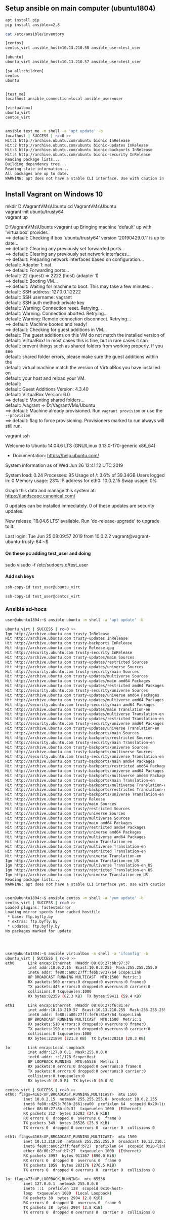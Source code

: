 ## Setup ansible on main computer (ubuntu1804)

````bash
apt install pip
pip install ansible==2.8

cat /etc/ansible/inventory

[centos]
centos_virt ansible_host=10.13.210.58 ansible_user=test_user

[ubuntu]
ubuntu_virt ansible_host=10.13.210.57 ansible_user=test_user

[sa_all:children]
centos
ubuntu


[test_me]
localhost ansible_connection=local ansible_user=user

[virtualbox]
ubuntu_virt
centos_virt


ansible test_me -m shell -a 'apt update' -b
localhost | SUCCESS | rc=0 >>
Hit:1 http://archive.ubuntu.com/ubuntu bionic InRelease
Hit:2 http://archive.ubuntu.com/ubuntu bionic-updates InRelease
Hit:3 http://archive.ubuntu.com/ubuntu bionic-backports InRelease
Hit:4 http://archive.ubuntu.com/ubuntu bionic-security InRelease
Reading package lists...
Building dependency tree...
Reading state information...
All packages are up to date.
WARNING: apt does not have a stable CLI interface. Use with caution in scripts.

````

## Install Vagrant on Windows 10
mkdir D:\VagrantVMs\Ubuntu
cd VagrantVMs\Ubuntu<br>
vagrant init ubuntu/trusty64<br>
vagrant up

D:\VagrantVMs\Ubuntu>vagrant up
Bringing machine 'default' up with 'virtualbox' provider..<br>
==> default: Checking if box 'ubuntu/trusty64' version '20190429.0.1' is up to date...<br>
==> default: Clearing any previously set forwarded ports...<br>
==> default: Clearing any previously set network interfaces...<br>
==> default: Preparing network interfaces based on configuration...<br>
    default: Adapter 1: nat<br>
==> default: Forwarding ports...<br>
    default: 22 (guest) => 2222 (host) (adapter 1)<br>
==> default: Booting VM...<br>
==> default: Waiting for machine to boot. This may take a few minutes...<br>
    default: SSH address: 127.0.0.1:2222<br>
    default: SSH username: vagrant<br>
    default: SSH auth method: private key<br>
    default: Warning: Connection reset. Retrying...<br>
    default: Warning: Connection aborted. Retrying...<br>
    default: Warning: Remote connection disconnect. Retrying...<br>
==> default: Machine booted and ready!<br>
==> default: Checking for guest additions in VM...<br>
    default: The guest additions on this VM do not match the installed version of<br>
    default: VirtualBox! In most cases this is fine, but in rare cases it can<br>
    default: prevent things such as shared folders from working properly. If you see<br>
    default: shared folder errors, please make sure the guest additions within the<br>
    default: virtual machine match the version of VirtualBox you have installed on<br>
    default: your host and reload your VM.<br>
    default:<br>
    default: Guest Additions Version: 4.3.40<br>
    default: VirtualBox Version: 6.0<br>
==> default: Mounting shared folders...<br>
    default: /vagrant => D:/VagrantVMs/Ubuntu<br>
==> default: Machine already provisioned. Run `vagrant provision` or use the `--provision`<br>
==> default: flag to force provisioning. Provisioners marked to run always will still run.<br>

vagrant ssh

Welcome to Ubuntu 14.04.6 LTS (GNU/Linux 3.13.0-170-generic x86_64)

 * Documentation:  https://help.ubuntu.com/

  System information as of Wed Jun 26 12:41:12 UTC 2019

  System load:  0.24              Processes:           95
  Usage of /:   3.6% of 39.34GB   Users logged in:     0
  Memory usage: 23%               IP address for eth0: 10.0.2.15
  Swap usage:   0%

  Graph this data and manage this system at:
    https://landscape.canonical.com/

0 updates can be installed immediately.
0 of these updates are security updates.

New release '16.04.6 LTS' available.
Run 'do-release-upgrade' to upgrade to it.


Last login: Tue Jun 25 08:09:57 2019 from 10.0.2.2
vagrant@vagrant-ubuntu-trusty-64:~$


#### On these pc adding test_user and  doing
sudo visudo -f /etc/sudoers.d/test_user


#### Add ssh keys
````bash
ssh-copy-id test_user@ubuntu_virt

ssh-copy-id test_user@centos_virt
````
### Ansible ad-hocs
````bash
user@ubuntu1804:~$ ansible ubuntu -m shell -a 'apt update' -b

ubuntu_virt | SUCCESS | rc=0 >>
Ign http://archive.ubuntu.com trusty InRelease
Hit http://archive.ubuntu.com trusty-updates InRelease
Hit http://archive.ubuntu.com trusty-backports InRelease
Hit http://archive.ubuntu.com trusty Release.gpg
Hit http://security.ubuntu.com trusty-security InRelease
Hit http://archive.ubuntu.com trusty-updates/main Sources
Hit http://archive.ubuntu.com trusty-updates/restricted Sources
Hit http://archive.ubuntu.com trusty-updates/universe Sources
Hit http://security.ubuntu.com trusty-security/main Sources
Hit http://archive.ubuntu.com trusty-updates/multiverse Sources
Hit http://archive.ubuntu.com trusty-updates/main amd64 Packages
Hit http://archive.ubuntu.com trusty-updates/restricted amd64 Packages
Hit http://security.ubuntu.com trusty-security/universe Sources
Hit http://archive.ubuntu.com trusty-updates/universe amd64 Packages
Hit http://archive.ubuntu.com trusty-updates/multiverse amd64 Packages
Hit http://security.ubuntu.com trusty-security/main amd64 Packages
Hit http://archive.ubuntu.com trusty-updates/main Translation-en
Hit http://archive.ubuntu.com trusty-updates/multiverse Translation-en
Hit http://archive.ubuntu.com trusty-updates/restricted Translation-en
Hit http://security.ubuntu.com trusty-security/universe amd64 Packages
Hit http://archive.ubuntu.com trusty-updates/universe Translation-en
Hit http://archive.ubuntu.com trusty-backports/main Sources
Hit http://archive.ubuntu.com trusty-backports/restricted Sources
Hit http://security.ubuntu.com trusty-security/main Translation-en
Hit http://archive.ubuntu.com trusty-backports/universe Sources
Hit http://archive.ubuntu.com trusty-backports/multiverse Sources
Hit http://security.ubuntu.com trusty-security/universe Translation-en
Hit http://archive.ubuntu.com trusty-backports/main amd64 Packages
Hit http://archive.ubuntu.com trusty-backports/restricted amd64 Packages
Hit http://archive.ubuntu.com trusty-backports/universe amd64 Packages
Hit http://archive.ubuntu.com trusty-backports/multiverse amd64 Packages
Hit http://archive.ubuntu.com trusty-backports/main Translation-en
Hit http://archive.ubuntu.com trusty-backports/multiverse Translation-en
Hit http://archive.ubuntu.com trusty-backports/restricted Translation-en
Hit http://archive.ubuntu.com trusty-backports/universe Translation-en
Hit http://archive.ubuntu.com trusty Release
Hit http://archive.ubuntu.com trusty/main Sources
Hit http://archive.ubuntu.com trusty/restricted Sources
Hit http://archive.ubuntu.com trusty/universe Sources
Hit http://archive.ubuntu.com trusty/multiverse Sources
Hit http://archive.ubuntu.com trusty/main amd64 Packages
Hit http://archive.ubuntu.com trusty/restricted amd64 Packages
Hit http://archive.ubuntu.com trusty/universe amd64 Packages
Hit http://archive.ubuntu.com trusty/multiverse amd64 Packages
Hit http://archive.ubuntu.com trusty/main Translation-en
Hit http://archive.ubuntu.com trusty/multiverse Translation-en
Hit http://archive.ubuntu.com trusty/restricted Translation-en
Hit http://archive.ubuntu.com trusty/universe Translation-en
Ign http://archive.ubuntu.com trusty/main Translation-en_US
Ign http://archive.ubuntu.com trusty/multiverse Translation-en_US
Ign http://archive.ubuntu.com trusty/restricted Translation-en_US
Ign http://archive.ubuntu.com trusty/universe Translation-en_US
Reading package lists...
WARNING: apt does not have a stable CLI interface yet. Use with caution in scripts.


user@ubuntu1804:~$ ansible centos -m shell -a 'yum update' -b
centos_virt | SUCCESS | rc=0 >>
Loaded plugins: fastestmirror
Loading mirror speeds from cached hostfile
 * base: ftp.byfly.by
 * extras: ftp.byfly.by
 * updates: ftp.byfly.by
No packages marked for update




user@ubuntu1804:~$ ansible virtualbox -m shell -a 'ifconfig' -b
ubuntu_virt | SUCCESS | rc=0 >>
eth0      Link encap:Ethernet  HWaddr 08:00:27:bb:97:37
          inet addr:10.0.2.15  Bcast:10.0.2.255  Mask:255.255.255.0
          inet6 addr: fe80::a00:27ff:febb:9737/64 Scope:Link
          UP BROADCAST RUNNING MULTICAST  MTU:1500  Metric:1
          RX packets:560 errors:0 dropped:0 overruns:0 frame:0
          TX packets:445 errors:0 dropped:0 overruns:0 carrier:0
          collisions:0 txqueuelen:1000
          RX bytes:82359 (82.3 KB)  TX bytes:59411 (59.4 KB)

eth1      Link encap:Ethernet  HWaddr 08:00:27:f6:81:e7
          inet addr:10.13.210.57  Bcast:10.13.210.255  Mask:255.255.255.0
          inet6 addr: fe80::a00:27ff:fef6:81e7/64 Scope:Link
          UP BROADCAST RUNNING MULTICAST  MTU:1500  Metric:1
          RX packets:510 errors:0 dropped:0 overruns:0 frame:0
          TX packets:190 errors:0 dropped:0 overruns:0 carrier:0
          collisions:0 txqueuelen:1000
          RX bytes:221894 (221.8 KB)  TX bytes:28310 (28.3 KB)

lo        Link encap:Local Loopback
          inet addr:127.0.0.1  Mask:255.0.0.0
          inet6 addr: ::1/128 Scope:Host
          UP LOOPBACK RUNNING  MTU:65536  Metric:1
          RX packets:0 errors:0 dropped:0 overruns:0 frame:0
          TX packets:0 errors:0 dropped:0 overruns:0 carrier:0
          collisions:0 txqueuelen:0
          RX bytes:0 (0.0 B)  TX bytes:0 (0.0 B)

centos_virt | SUCCESS | rc=0 >>
eth0: flags=4163<UP,BROADCAST,RUNNING,MULTICAST>  mtu 1500
        inet 10.0.2.15  netmask 255.255.255.0  broadcast 10.0.2.255
        inet6 fe80::d293:763b:2661:ea00  prefixlen 64  scopeid 0x20<link>
        ether 08:00:27:8b:c9:3f  txqueuelen 1000  (Ethernet)
        RX packets 312  bytes 25283 (24.6 KiB)
        RX errors 0  dropped 0  overruns 0  frame 0
        TX packets 349  bytes 26526 (25.9 KiB)
        TX errors 0  dropped 0 overruns 0  carrier 0  collisions 0

eth1: flags=4163<UP,BROADCAST,RUNNING,MULTICAST>  mtu 1500
        inet 10.13.210.58  netmask 255.255.255.0  broadcast 10.13.210.255
        inet6 fe80::a00:27ff:feaf:b727  prefixlen 64  scopeid 0x20<link>
        ether 08:00:27:af:b7:27  txqueuelen 1000  (Ethernet)
        RX packets 3997  bytes 911367 (890.0 KiB)
        RX errors 0  dropped 0  overruns 0  frame 0
        TX packets 1059  bytes 283176 (276.5 KiB)
        TX errors 0  dropped 0 overruns 0  carrier 0  collisions 0

lo: flags=73<UP,LOOPBACK,RUNNING>  mtu 65536
        inet 127.0.0.1  netmask 255.0.0.0
        inet6 ::1  prefixlen 128  scopeid 0x10<host>
        loop  txqueuelen 1000  (Local Loopback)
        RX packets 38  bytes 2904 (2.8 KiB)
        RX errors 0  dropped 0  overruns 0  frame 0
        TX packets 38  bytes 2904 (2.8 KiB)
        TX errors 0  dropped 0 overruns 0  carrier 0  collisions 0
````

